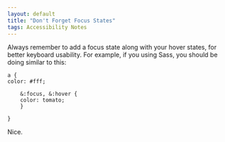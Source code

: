 ```yaml
---
layout: default
title: "Don't Forget Focus States"
tags: Accessibility Notes
---
```


Always remember to add a focus state along with your hover states, for better keyboard usability. For example, if you using Sass, you should be doing similar to this:

<pre><code>a {
color: #fff;

    &:focus, &:hover {
    color: tomato;
    }

}</code></pre>

Nice.
